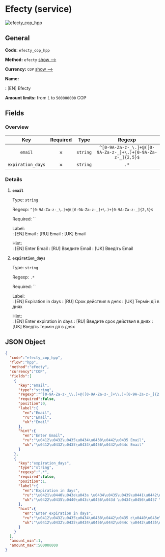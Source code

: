 
# Efecty (service) 
![efecty_cop_hpp](https://static.openfintech.io/payment_methods/efecty_cop_hpp/logo.svg?w=400&c=v0.59.26#w200)  

## General 
 
**Code:** `efecty_cop_hpp` 
 
**Method:** `efecty` 
 [show -->](/payment-methods/efecty/) 
 
**Currency:** `COP` [show -->](/currencies/COP/) 
 
**Name:** 
 
:	[EN] Efecty 
 
**Amount limits:** from `1` to `500000000` COP 

## Fields 

### Overview 

|Key|Required|Type|Regexp| 
|:---:|:---:|:---:|:---:| 
|`email`|✗|`string`|`^[0-9A-Za-z-_\.]+@([0-9A-Za-z-_]+\.)+[0-9A-Za-z-_]{2,5}$`| 
|`expiration_days`|✗|`string`|`.*`| 
 

### Details 
 
1. **`email`** 
 
	Type: `string` 
 
	Regexp: `^[0-9A-Za-z-_\.]+@([0-9A-Za-z-_]+\.)+[0-9A-Za-z-_]{2,5}$` 
 
	Required: `` 
 
	Label:  
	: [EN] Email 
	: [RU] Email 
	: [UK] Email 
 
	Hint:  
	: [EN] Enter Email 
	: [RU] Введите Email 
	: [UK] Введіть Email 
 
2. **`expiration_days`** 
 
	Type: `string` 
 
	Regexp: `.*` 
 
	Required: `` 
 
	Label:  
	: [EN] Expiration in days 
	: [RU] Срок действия в днях 
	: [UK] Термін дії в днях 
 
	Hint:  
	: [EN] Enter expiration in days 
	: [RU] Введите cрок действия в днях 
	: [UK] Введіть термін дії в днях 
 

## JSON Object 

```json
{
  "code":"efecty_cop_hpp",
  "flow":"hpp",
  "method":"efecty",
  "currency":"COP",
  "fields":[
    {
      "key":"email",
      "type":"string",
      "regexp":"^[0-9A-Za-z-_\\.]+@([0-9A-Za-z-_]+\\.)+[0-9A-Za-z-_]{2,5}$",
      "required":false,
      "position":0,
      "label":{
        "en":"Email",
        "ru":"Email",
        "uk":"Email"
      },
      "hint":{
        "en":"Enter Email",
        "ru":"\u0412\u0432\u0435\u0434\u0438\u0442\u0435 Email",
        "uk":"\u0412\u0432\u0435\u0434\u0456\u0442\u044c Email"
      }
    },
    {
      "key":"expiration_days",
      "type":"string",
      "regexp":".*",
      "required":false,
      "position":1,
      "label":{
        "en":"Expiration in days",
        "ru":"\u0421\u0440\u043e\u043a \u0434\u0435\u0439\u0441\u0442\u0432\u0438\u044f \u0432 \u0434\u043d\u044f\u0445",
        "uk":"\u0422\u0435\u0440\u043c\u0456\u043d \u0434\u0456\u0457 \u0432 \u0434\u043d\u044f\u0445"
      },
      "hint":{
        "en":"Enter expiration in days",
        "ru":"\u0412\u0432\u0435\u0434\u0438\u0442\u0435 c\u0440\u043e\u043a \u0434\u0435\u0439\u0441\u0442\u0432\u0438\u044f \u0432 \u0434\u043d\u044f\u0445",
        "uk":"\u0412\u0432\u0435\u0434\u0456\u0442\u044c \u0442\u0435\u0440\u043c\u0456\u043d \u0434\u0456\u0457 \u0432 \u0434\u043d\u044f\u0445"
      }
    }
  ],
  "amount_min":1,
  "amount_max":500000000
}
```  
